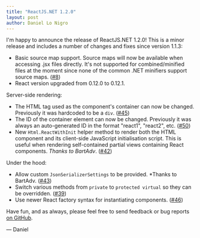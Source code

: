 ```yaml
---
title: "ReactJS.NET 1.2.0"
layout: post
author: Daniel Lo Nigro
---
```


I'm happy to announce the release of ReactJS.NET 1.2.0! This is a minor release and includes a number of changes and fixes since version 1.1.3:

 * Basic source map support. Source maps will now be available when accessing .jsx files directly. It's not supported for combined/minified files at the moment since none of the common .NET minifiers support source maps. ([#8](https://github.com/reactjs/React.NET/issues/8))
 * React version upgraded from 0.12.0 to 0.12.1.

Server-side rendering:

 * The HTML tag used as the component's container can now be changed. Previously it was hardcoded to be a `div`. ([#45](https://github.com/reactjs/React.NET/issues/45))
 * The ID of the container element can now be changed. Previously it was always an auto-generated ID in the format "react1", "react2", etc. ([#50](https://github.com/reactjs/React.NET/issues/50))
 * New `Html.ReactWithInit` helper method to render both the HTML component and its client-side JavaScript initialisation script. This is useful when rendering self-contained partial views containing React components. *Thanks to BartAdv*. ([#42](https://github.com/reactjs/React.NET/pull/42))

Under the hood:

 * Allow custom `JsonSerializerSettings` to be provided. *Thanks to BartAdv. ([#43](https://github.com/reactjs/React.NET/pull/43))
 * Switch various methods from `private` to `protected virtual` so they can be overridden. ([#39](https://github.com/reactjs/React.NET/issues/39))
 * Use newer React factory syntax for instantiating components. ([#46](https://github.com/reactjs/React.NET/issues/46))

Have fun, and as always, please feel free to send feedback or bug reports
[on GitHub](https://github.com/reactjs/React.NET).

— Daniel
